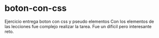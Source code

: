 # boton-con-css
Ejercicio entrega boton con css y pseudo elementos
Con los elementos de las lecciones fue complejo realizar la tarea. Fue un difícil pero interesante reto.
